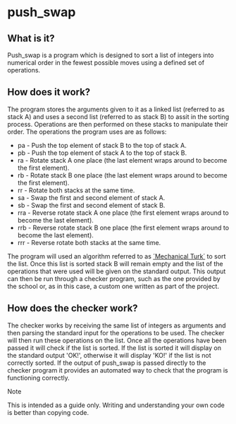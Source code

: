 # push_swap

## What is it?

Push_swap is a program which is designed to sort a list of integers into numerical order in the fewest possible moves using a defined set of operations.

## How does it work?

The program stores the arguments given to it as a linked list (referred to as stack A) and uses a second list (referred to as stack B) to assit in the sorting process. Operations are then performed on these stacks to manipulate their order.
The operations the program uses are as follows:

- pa - Push the top element of stack B to the top of stack A.
- pb - Push the top element of stack A to the top of stack B.
- ra - Rotate stack A one place (the last element wraps around to become the first element).
- rb - Rotate stack B one place (the last element wraps around to become the first element).
- rr - Rotate both stacks at the same time.
- sa - Swap the first and second element of stack A.
- sb - Swap the first and second element of stack B.
- rra - Reverse rotate stack A one place (the first element wraps around to become the last element).
- rrb - Reverse rotate stack B one place (the first element wraps around to become the last element).
- rrr - Reverse rotate both stacks at the same time.

The program will used an algorithm referred to as [´Mechanical Turk´](https://medium.com/@ayogun/push-swap-c1f5d2d41e97) to sort the list. Once this list is sorted stack B will remain empty and the list of the operations that were used will be given on the standard output. This output can then be run through a checker program, such as the one provided by the school or, as in this case, a custom one written as part of the project. 

## How does the checker work?

The checker works by receiving the same list of integers as arguments and then parsing the standard input for the operations to be used. The checker will then run these operations on the list. Once all the operations have been passed it will check if the list is sorted. If the list is sorted it will display on the standard output 'OK!', otherwise it will display 'KO!' if the list is not correctly sorted. If the output of push_swap is passed directly to the checker program it provides an automated way to check that the program is functioning correctly. 

> [!NOTE]
> This is intended as a guide only. Writing and understanding your own code is better than copying code.